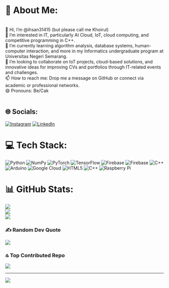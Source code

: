 # 💫 About Me:
<br>    👋 Hi, I’m @ihsan31415 (but please call me Khoirul)<br>    👀 I’m interested in IT, particularly AI Cloud, IoT, cloud computing, and competitive programming in C++.<br>    🌱 I’m currently learning algorithm analysis, database systems, human-computer interaction, and more in my Informatics undergraduate program at Universitas Negeri Semarang.<br>    💞️ I’m looking to collaborate on IoT projects, cloud-based solutions, and innovative ideas for improving CVs and portfolios through IT-related events and challenges.<br>    📫 How to reach me: Drop me a message on GitHub or connect via academic or professional networks.<br>    😄 Pronouns: Be/Cak<br><br>


## 🌐 Socials:
[![Instagram](https://img.shields.io/badge/Instagram-%23E4405F.svg?logo=Instagram&logoColor=white)](https://instagram.com/ihsan.dng) [![LinkedIn](https://img.shields.io/badge/LinkedIn-%230077B5.svg?logo=linkedin&logoColor=white)](https://linkedin.com/in/https://www.linkedin.com/in/khoirul-ihsan-387115288/) 

# 💻 Tech Stack:
![Python](https://img.shields.io/badge/python-3670A0?style=for-the-badge&logo=python&logoColor=ffdd54) ![NumPy](https://img.shields.io/badge/numpy-%23013243.svg?style=for-the-badge&logo=numpy&logoColor=white) ![PyTorch](https://img.shields.io/badge/PyTorch-%23EE4C2C.svg?style=for-the-badge&logo=PyTorch&logoColor=white) ![TensorFlow](https://img.shields.io/badge/TensorFlow-%23FF6F00.svg?style=for-the-badge&logo=TensorFlow&logoColor=white) ![Firebase](https://img.shields.io/badge/firebase-%23039BE5.svg?style=for-the-badge&logo=firebase) ![Firebase](https://img.shields.io/badge/firebase-a08021?style=for-the-badge&logo=firebase&logoColor=ffcd34) ![C++](https://img.shields.io/badge/c++-%2300599C.svg?style=for-the-badge&logo=c%2B%2B&logoColor=white) ![Arduino](https://img.shields.io/badge/-Arduino-00979D?style=for-the-badge&logo=Arduino&logoColor=white) ![Google Cloud](https://img.shields.io/badge/GoogleCloud-%234285F4.svg?style=for-the-badge&logo=google-cloud&logoColor=white) ![HTML5](https://img.shields.io/badge/html5-%23E34F26.svg?style=for-the-badge&logo=html5&logoColor=white) ![C++](https://img.shields.io/badge/c++-%2300599C.svg?style=for-the-badge&logo=c%2B%2B&logoColor=white) ![Raspberry Pi](https://img.shields.io/badge/-Raspberry_Pi-C51A4A?style=for-the-badge&logo=Raspberry-Pi)
# 📊 GitHub Stats:
![](https://github-readme-stats.vercel.app/api?username=ihsan31415&theme=dark&hide_border=false&include_all_commits=false&count_private=false)<br/>
![](https://github-readme-streak-stats.herokuapp.com/?user=ihsan31415&theme=dark&hide_border=false)<br/>
![](https://github-readme-stats.vercel.app/api/top-langs/?username=ihsan31415&theme=dark&hide_border=false&include_all_commits=false&count_private=false&layout=compact)

### ✍️ Random Dev Quote
![](https://quotes-github-readme.vercel.app/api?type=horizontal&theme=radical)

### 🔝 Top Contributed Repo
![](https://github-contributor-stats.vercel.app/api?username=ihsan31415&limit=5&theme=radical&combine_all_yearly_contributions=true)

---
[![](https://visitcount.itsvg.in/api?id=ihsan31415&icon=0&color=1)](https://visitcount.itsvg.in)

<!-- Proudly created with GPRM ( https://gprm.itsvg.in ) -->
